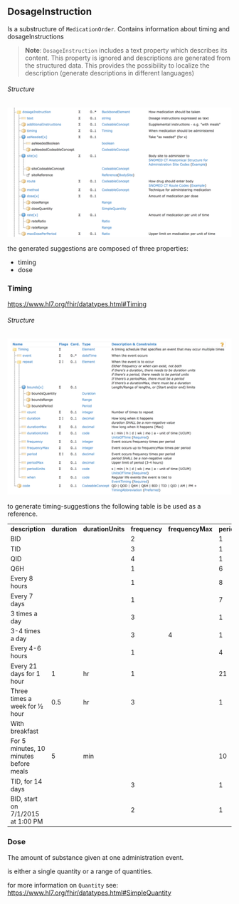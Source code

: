 
## DosageInstruction

Is a substructure of `MedicationOrder`.
Contains information about timing and dosageInstructions

>__Note__: `DosageInstruction` includes a text property which describes its content.
This property is ignored and descriptions are generated from the structured data.
This provides the possibility to localize the description (generate descriptions in different languages)


###### Structure
![](DosageInstruction-Structure.png)

the generated suggestions are composed of three properties:

- timing
- dose

### Timing

https://www.hl7.org/fhir/datatypes.html#Timing

###### Structure
![](Timing-Structure.png)

to generate timing-suggestions the following table is be used as a reference.

<dl>
<table class="grid">
 <tbody><tr><td><b>description</b></td> <td><b>duration</b></td> <td><b>durationUnits</b></td> <td><b>frequency</b></td> <td><b>frequencyMax</b></td> <td><b>period</b></td> <td><b>periodUnits</b></td> <td><b>periodMax</b></td> <td><b>when</b></td> <td><b>bounds[x]</b></td></tr>
 <tr><td>BID</td>                <td>                </td><td>                     </td><td>2</td>                <td>                    </td><td>1</td>             <td>d</td>                  <td>                 </td><td>            </td><td></td></tr>
 <tr><td>TID</td>                <td>                </td><td>                     </td><td>3</td>                <td>                    </td><td>1</td>             <td>d</td>                  <td>                 </td><td>            </td><td></td></tr>
 <tr><td>QID</td>                <td>                </td><td>                     </td><td>4</td>                <td>                    </td><td>1</td>             <td>d</td>                  <td>                 </td><td>            </td><td></td></tr>
 <tr><td>Q6H</td>                <td>                </td><td>                     </td><td>1</td>                <td>                    </td><td>6</td>             <td>h</td>                  <td>                 </td><td>            </td><td></td></tr>
 <tr><td>Every 8 hours</td>      <td>                </td><td>                     </td><td>1</td>                <td>                    </td><td>8</td>             <td>h</td>                  <td>                 </td><td>            </td><td></td></tr>
 <tr><td>Every 7 days</td>       <td>                </td><td>                     </td><td>1</td>                <td>                    </td><td>7</td>             <td>d</td>                  <td>                 </td><td>            </td><td></td></tr>
 <tr><td>3 times a day</td>      <td>                </td><td>                     </td><td>3</td>                <td>                    </td><td>1</td>             <td>d</td>                  <td>                 </td><td>            </td><td></td></tr>
 <tr><td>3-4 times a day</td>    <td>                </td><td>                     </td><td>3</td>                <td>4</td>                   <td>1</td>             <td>d</td>                  <td>                 </td><td>            </td><td></td></tr>
 <tr><td>Every 4-6 hours</td>    <td>                </td><td>                     </td><td>1</td>                <td>                    </td><td>4</td>             <td>h</td>                  <td>6</td>                <td>            </td><td></td></tr>
 <tr><td>Every 21 days for 1 hour</td> <td>1</td>         <td>hr</td>                   <td>1</td>                <td>                    </td><td>21</td>            <td>d</td>                  <td>                 </td><td>            </td><td></td></tr>
 <tr><td>Three times a week for ½ hour</td> <td>0.5</td>  <td>hr</td>                   <td>3</td>                <td>                    </td><td>1</td>             <td>wk</td>                 <td>                 </td><td>            </td><td></td></tr>
 <tr><td>With breakfast</td>     <td>                </td><td>                     </td><td>                 </td><td>                    </td><td>              </td><td>                   </td><td>                 </td><td>CM</td>          <td></td></tr>
 <tr><td>For 5 minutes, 10 minutes before meals</td> <td>5</td>     <td>min</td>        <td>                 </td><td>                    </td><td>10</td>            <td>min</td>                <td>                 </td><td>AC</td>          <td></td></tr>
 <tr><td>TID, for 14 days</td>   <td>                </td><td>                     </td><td>3</td>                <td>                    </td><td>1</td>             <td>d</td>                  <td>                 </td><td>            </td><td>Duration = 14 days</td></tr>
 <tr><td>BID, start on 7/1/2015 at 1:00 PM</td> <td> </td><td>                     </td><td>2</td>                <td>                    </td><td>1</td>             <td>d</td>                  <td>                 </td><td>            </td><td>Period, low = 2015-07-01T13:00:00</td></tr>
</tbody></table>
</dl>

### Dose

The amount of substance given at one administration event.

is either a single quantity or a range of quantities.

for more information on `Quantity` see:
https://www.hl7.org/fhir/datatypes.html#SimpleQuantity
